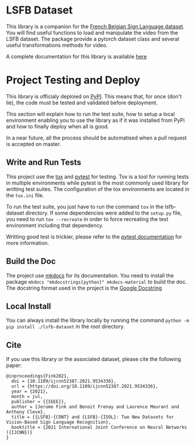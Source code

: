 # LSFB Dataset

This library is a companion for the [French Belgian Sign Language dataset](https://lsfb.info.unamur.be/). You will find useful functions to load and manipulate the video from the LSFB dataset. The package provide a pytorch dataset class and several useful transformations methods for video.

A complete documentation for this library is available [here](https://jefidev.github.io/lsfb-dataset/)

# Project Testing and Deploy

This library is officialy deploied on [PyPI](https://pypi.org/project/lsfb-dataset/). This means that, for once (don't lie), the code must be tested and validated before deployment.

This section will explain how to run the test suite, how to setup a local environment enabling you to use the library as if it was installed from PyPi and how to finally deploy when all is good.

In a near future, all the process should be automatised when a pull request is accepted on master.

## Write and Run Tests

This project use the [tox](https://tox.readthedocs.io/en/latest/) and [pytest](https://docs.pytest.org/en/latest/) for testing. Tox is a tool for running tests in multiple environments while pytest is the most commonly used library for writting test suites. The configuration of the tox environments are located in the `tox.ini` file.

To run the test suite, you just have to run the command `tox` in the lsfb-dataset directory. If some dependencies were added to the `setup.py` file, you need to run `tox --recreate` in order to force recreating the test environment including that dependency.

Writting good test is trickier, please refer to the [pytest documentation](https://docs.pytest.org) for more information.

## Build the Doc

The project use [mkdocs](https://www.mkdocs.org/) for its documentation. You need to install the package `mkdocs "mkdocstrings[python]" mkdocs-material` to build the doc. The docstring format used in the project is the [Google Docstring](https://google.github.io/styleguide/pyguide.html#38-comments-and-docstrings)


## Local Install

You can always install the library locally by running the command `python -m pip install ./lsfb-dataset` in the root directory.

 ## Cite

 If you use this library or the associated dataset, please cite the following paper:

```
@inproceedings{Fink2021,
  doi = {10.1109/ijcnn52387.2021.9534336},
  url = {https://doi.org/10.1109/ijcnn52387.2021.9534336},
  year = {2021},
  month = jul,
  publisher = {{IEEE}},
  author = {Jerome Fink and Benoit Frenay and Laurence Meurant and Anthony Cleve},
  title = {{LSFB}-{CONT} and {LSFB}-{ISOL}: Two New Datasets for Vision-Based Sign Language Recognition},
  booktitle = {2021 International Joint Conference on Neural Networks ({IJCNN})}
}
```